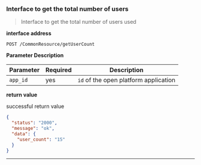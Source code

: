 ### Interface to get the total number of users

> Interface to get the total number of users used

**interface address**

`POST /CommonResource/getUserCount`

**Parameter Description**

| Parameter | Required | Description                           |
| --------- | -------- | ------------------------------------- |
| `app_id`  | yes      | `id` of the open platform application |

**return value**

successful return value

```json
{
  "status": "2000",
  "message": "ok",
  "data": {
    "user_count": "15"
  }
}
```

---
